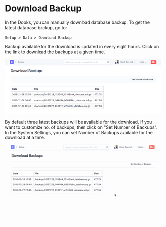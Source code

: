 <!-- add-breadcrumbs -->
# Download Backup

In the Dooks, you can manually download database backup. To get the latest database backup, go to:

`Setup > Data > Download Backup`

Backup available for the download is updated in every eight hours. Click on the link to download the backups at a given time.

<img class="screenshot" alt="Download Backup" src="../assets/download-backup-1.png">

By default three latest backups will be available for the download. If you want to customize no. of backups, then click on "Set Number of Backups". In the System Settings, you can set Number of Backups available for the download at a time.

<img class="screenshot" alt="Download Backup" src="../assets/download-backup-2.gif">